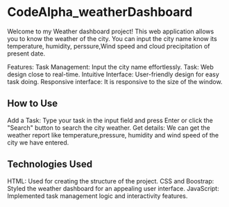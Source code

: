 # CodeAlpha_weatherDashboard

Welcome to my Weather dashboard project! This web application allows you to know the weather of the city. You can input the city name know its temperature, humidity, perssure,Wind speed and cloud precipitation of present date.

Features:
Task Management: Input the city name effortlessly.
Task: Web design close to real-time.
Intuitive Interface: User-friendly design for easy task doing.
Responsive interface: It is responsive to the size of the window.

## How to Use
Add a Task: Type your task in the input field and press Enter or click the "Search" button to search the city weather.
Get details: We can get the weather report like temperature,pressure, humidity and wind speed of the city we have entered.

## Technologies Used
HTML: Used for creating the structure of the project.
CSS and Boostrap: Styled the weather dashboard for an appealing user interface.
JavaScript: Implemented task management logic and interactivity features.

